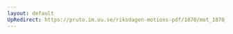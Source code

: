 ```yaml
---
layout: default
UpRedirect: https://pruto.im.uu.se/riksdagen-motions-pdf/1870/mot_1870__ak__190/mot_1870__ak__190-005.pdf
---
```

